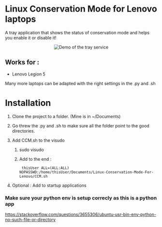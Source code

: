 # Linux Conservation Mode for Lenovo laptops

A tray application that shows the status of conservation mode and helps you enable it or disable it!

<p align="center">
  <img src="https://github.com/liperium/Linux-Conservation-Mode-For-Lenovo/blob/main/demo.gif" alt="Demo of the tray service"/>
</p>

## Works for :

- Lenovo Legion 5

Many more laptops can be adapted with the right settings in the .py and .sh

# Installation

1. Clone the project to a folder. (Mine is in ~/Documents)

2. Go threw the .py and .sh to make sure all the folder point to the good directories.

3. Add CCM.sh to the visudo

    1. sudo visudo
    2. Add to the end : 
    
            thisUser ALL=(ALL:ALL) NOPASSWD:/home/thisUser/Documents/Linux-Conservation-Mode-For-Lenovo/CCM.sh 

4. Optional : Add to startup applications

### Make sure your python env is setup correcly as this is a python app
https://stackoverflow.com/questions/3655306/ubuntu-usr-bin-env-python-no-such-file-or-directory
